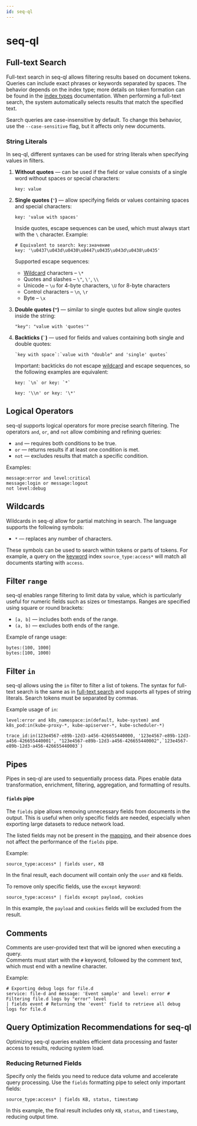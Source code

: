 ```yaml
---
id: seq-ql
---
```


# seq-ql

## Full-text Search

Full-text search in seq-ql allows filtering results based on document tokens.
Queries can include exact phrases or keywords separated by spaces.
The behavior depends on the index type; more details on token formation can be found in
the [index types](index-types) documentation.
When performing a full-text search, the system automatically selects results that match the specified text.

Search queries are case-insensitive by default.
To change this behavior, use the `--case-sensitive` flag, but it affects only new documents.

### String Literals

In seq-ql, different syntaxes can be used for string literals when specifying values in filters.

1. **Without quotes** — can be used if the field or value consists of a single word without spaces or special
   characters:
   ```seq-ql
   key: value
   ```

2. **Single quotes (`'`)** — allow specifying fields or values containing spaces and special characters:
   ```seq-ql
   key: 'value with spaces'
   ```
   Inside quotes, escape sequences can be used, which must always start with the ` \ ` character. Example:
   ```seq-ql
   # Equivalent to search: key:значение
   key: '\u0437\u043d\u0430\u0447\u0435\u043d\u0438\u0435'
   ```
   Supported escape sequences:
    * [Wildcard](#wildcard-characters) characters – `\*`
    * Quotes and slashes – ` \" `, ` \' `, ` \\ `
    * Unicode – `\u` for 4-byte characters, `\U` for 8-byte characters
    * Control characters – `\n`, `\r`
    * Byte – `\x`

3. **Double quotes (`"`)** — similar to single quotes but allow single quotes inside the string:
   ```seq-ql
   "key": "value with 'quotes'"
   ```

4. **Backticks (`` ` ``)** — used for fields and values containing both single and double quotes:
   ```seq-ql
   `key with space`:`value with "double" and 'single' quotes`
   ```
   Important: backticks do not escape [wildcard](#wildcard-characters) and escape sequences, so the following examples
   are equivalent:
   ```seq-ql
   key: `\n` or key: `*`
   ```
   ```seq-ql
   key: '\\n' or key: '\*'
   ```

## Logical Operators

seq-ql supports logical operators for more precise search filtering.
The operators `and`, `or`, and `not` allow combining and refining queries:

- `and` — requires both conditions to be true.
- `or` — returns results if at least one condition is met.
- `not` — excludes results that match a specific condition.

Examples:

```seq-ql
message:error and level:critical
message:login or message:logout
not level:debug
```

## Wildcards

Wildcards in seq-ql allow for partial matching in search.
The language supports the following symbols:

- `*` — replaces any number of characters.

These symbols can be used to search within tokens or parts of tokens.
For example, a query on the [keyword](index-types#keyword) index `source_type:access*` will match all documents starting
with `access`.

## Filter `range`

seq-ql enables range filtering to limit data by value, which is particularly useful for numeric fields such as sizes or
timestamps.
Ranges are specified using square or round brackets:

- `[a, b]` — includes both ends of the range.
- `(a, b)` — excludes both ends of the range.

Example of range usage:

```seq-ql
bytes:(100, 1000]
bytes:[100, 1000)
```

## Filter `in`

seq-ql allows using the `in` filter to filter a list of tokens.
The syntax for full-text search is the same as in [full-text search](#full-text-search) and supports all types of string
literals.
Search tokens must be separated by commas.

Example usage of `in`:

```seq-ql
level:error and k8s_namespace:in(default, kube-system) and k8s_pod:in(kube-proxy-*, kube-apiserver-*, kube-scheduler-*)

trace_id:in(123e4567-e89b-12d3-a456-426655440000, '123e4567-e89b-12d3-a456-426655440001', "123e4567-e89b-12d3-a456-426655440002",`123e4567-e89b-12d3-a456-426655440003`)
```

## Pipes

Pipes in seq-ql are used to sequentially process data.
Pipes enable data transformation, enrichment, filtering, aggregation, and formatting of results.

#### `fields` pipe

The `fields` pipe allows removing unnecessary fields from documents in the output.
This is useful when only specific fields are needed, especially when exporting large datasets to reduce network load.

The listed fields may not be present in the [mapping](mapping), and their absence does not affect the performance of
the `fields` pipe.

Example:

```seq-ql
source_type:access* | fields user, KB
```

In the final result, each document will contain only the `user` and `KB` fields.

To remove only specific fields, use the `except` keyword:

```seq-ql
source_type:access* | fields except payload, cookies
```

In this example, the `payload` and `cookies` fields will be excluded from the result.

## Comments

Comments are user-provided text that will be ignored when executing a query.  
Comments must start with the `#` keyword, followed by the comment text, which must end with a newline character.

Example:

```seq-ql
# Exporting debug logs for file.d
service: file-d and message: 'Event sample' and level: error # Filtering file.d logs by "error" level
| fields event # Returning the 'event' field to retrieve all debug logs for file.d
```

## Query Optimization Recommendations for seq-ql

Optimizing seq-ql queries enables efficient data processing and faster access to results, reducing system load.

### Reducing Returned Fields

Specify only the fields you need to reduce data volume and accelerate query processing.
Use the `fields` formatting pipe to select only important fields:

```seq-ql
source_type:access* | fields KB, status, timestamp
```

In this example, the final result includes only `KB`, `status`, and `timestamp`, reducing output time.
